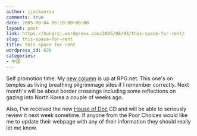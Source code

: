 ```yaml
---
author: jjackunrau
comments: true
date: 2005-08-04 06:10:00+00:00
layout: post
link: https://hungryj.wordpress.com/2005/08/04/this-space-for-rent/
slug: this-space-for-rent
title: this space for rent
wordpress_id: 620
categories:
- 中国
---
```


Self promotion time.  My [new column](http://www.rpg.net/news+reviews/columns/g2h203aug05.html) is up at RPG.net.  This one's on temples as living breathing pilgrimmage sites if I remember correctly.  Next month's will be about border crossings including some reflections on gazing into North Korea a couple of weeks ago.  
  
Also, I've received the new [House of Doc](http://www.houseofdoc.com) CD and will be able to seriously review it next week sometime.  If anyone from the Poor Choices would like me to update their webpage with any of their information they should really let me know.
